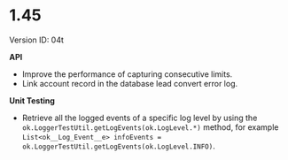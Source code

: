 # 1.45

Version ID: 04t

**API**

-   Improve the performance of capturing consecutive limits.
-   Link account record in the database lead convert error log.

**Unit Testing**

-   Retrieve all the logged events of a specific log level by using the
    `ok.LoggerTestUtil.getLogEvents(ok.LogLevel.*)` method, for example
    `List<ok__Log_Event__e> infoEvents = ok.LoggerTestUtil.getLogEvents(ok.LogLevel.INFO)`.
